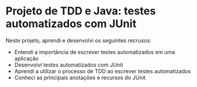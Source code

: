 # Projeto de TDD e Java: testes automatizados com JUnit

Neste projeto, aprendi e desenvolvi os seguintes recrusos: 
- Entendi a importância de escrever testes automatizados em uma aplicação
- Desenvolvi testes automatizados com JUnit
- Aprendi a utilizar o processo de TDD ao escrever testes automatizados
- Conheci as principais anotações e recursos do JUnit

